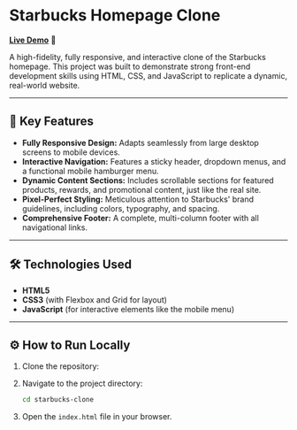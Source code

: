 # Starbucks Homepage Clone

**[Live Demo](https://starrbucksclone.netlify.app/)** 🚀

A high-fidelity, fully responsive, and interactive clone of the Starbucks homepage. This project was built to demonstrate strong front-end development skills using HTML, CSS, and JavaScript to replicate a dynamic, real-world website.

---

## 🌟 Key Features

- **Fully Responsive Design:** Adapts seamlessly from large desktop screens to mobile devices.
- **Interactive Navigation:** Features a sticky header, dropdown menus, and a functional mobile hamburger menu.
- **Dynamic Content Sections:** Includes scrollable sections for featured products, rewards, and promotional content, just like the real site.
- **Pixel-Perfect Styling:** Meticulous attention to Starbucks' brand guidelines, including colors, typography, and spacing.
- **Comprehensive Footer:** A complete, multi-column footer with all navigational links.

---

## 🛠️ Technologies Used

- **HTML5**
- **CSS3** (with Flexbox and Grid for layout)
- **JavaScript** (for interactive elements like the mobile menu)

---

## ⚙️ How to Run Locally

1.  Clone the repository:
   
2.  Navigate to the project directory:
    ```bash
    cd starbucks-clone
    ```
3.  Open the `index.html` file in your browser.

